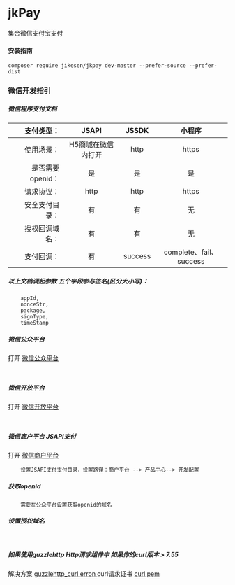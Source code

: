# jkPay
集合微信支付宝支付

#### 安装指南
```
composer require jikesen/jkpay dev-master --prefer-source --prefer-dist

```
### 微信开发指引

##### 微信程序支付文档
|支付类型：|JSAPI| JSSDK|小程序|
|-----: |:-----: |:------:| :-----:|
|使用场景：|H5商城在微信内打开 | http|https|
|是否需要openid：|是|是|是|
|请求协议：|http | http|https|
|安全支付目录：|有|有|无|
|授权回调域名：|有|有|无|
|支付回调：|有|success|complete、fail、success|
##### 以上文档调起参数 五个字段参与签名(区分大小写)：
```angular2html
    appId,
    nonceStr,
    package,
    signType,
    timeStamp
```

[1]: https://mp.weixin.qq.com/ "微信公众平台"
[2]: https://open.weixin.qq.com/ "微信开放平台"
[3]: https://pay.weixin.qq.com/ "微信商户平台"
[4]: https://github.com/guzzle/guzzle/issues/1935 "guzzlehttp_curl erron "
[5]: http://www.3mu.me/php%E7%9A%84curl%E9%80%89%E9%A1%B9curlopt_ssl_verifypeer%E8%AF%A6%E8%A7%A3/ "curl pem"

##### 微信公众平台
打开 [微信公众平台][1] 
```angular2html
    
```

##### 微信开放平台
打开 [微信开放平台][2] 
```angular2html 
         
```

##### 微信商户平台 JSAPI支付
打开 [微信商户平台][3]
```angular2html
    设置JSAPI支付支付目录，设置路径：商户平台 --> 产品中心--> 开发配置
```

##### 获取openid
```angular2html
    需要在公众平台设置获取openid的域名
```
##### 设置授权域名
```angular2html
    
```
##### 如果使用guzzlehttp Http请求组件中 如果你的curl版本 > 7.55 
解决方案 [guzzlehttp_curl erron ][4]
curl请求证书 [curl pem][5]





